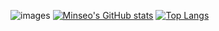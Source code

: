 ![images](https://github.com/cukminseo/cukminseo/assets/75977640/0283e7d4-d2af-42c6-bbc3-003e816e3004)
[![Minseo's GitHub stats](https://github-readme-stats.vercel.app/api?username=cukminseo&count_private=true)](https://github.com/cukminseo/cukminseo)
[![Top Langs](https://github-readme-stats.vercel.app/api/top-langs/?username=cukminseo&langs_count=3)](https://github.com/cukminseo/cukminseo)
